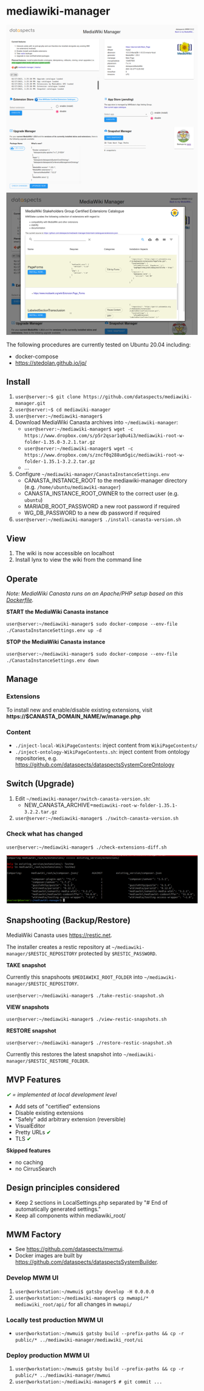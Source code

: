 # mediawiki-manager

![DSMWM screenshot](images/mwmscreenshot.png)
![DSMWM screenshot](images/mwstakeextensionstore.png)

The following procedures are currently tested on Ubuntu 20.04 including:
* docker-compose
* https://stedolan.github.io/jq/

## Install

1. `user@server:~$ git clone https://github.com/dataspects/mediawiki-manager.git`
2. `user@server:~$ cd mediawiki-manager`
3. `user@server:~/mediawiki-manager$`
4. Download MediaWiki Canasta archives into `~/mediawiki-manager`:
    * `user@server:~/mediawiki-manager$ wget -c https://www.dropbox.com/s/p5r2qsar1q0u4i3/mediawiki-root-w-folder-1.35.0-3.2.1.tar.gz`
    * `user@server:~/mediawiki-manager$ wget -c https://www.dropbox.com/s/zncf0q288um5gic/mediawiki-root-w-folder-1.35.1-3.2.2.tar.gz`
    * ...
5. Configure `~/mediawiki-manager/CanastaInstanceSettings.env`
    * CANASTA_INSTANCE_ROOT to the mediawiki-manager directory (e.g. `/home/ubuntu/mediawiki-manager`)
    * CANASTA_INSTANCE_ROOT_OWNER to the correct user (e.g. `ubuntu`)
    * MARIADB_ROOT_PASSWORD a new root password if required
    * WG_DB_PASSWORD to a new db password if required
6. `user@server:~/mediawiki-manager$ ./install-canasta-version.sh`

## View
1. The wiki is now accessible on localhost
2. Install lynx to view the wiki from the command line

## Operate

*Note: MediaWiki Canasta runs on an Apache/PHP setup based on this [Dockerfile](https://github.com/dataspects/dataspectsSystemBuilder/blob/master/docker-images/php-apache/Dockerfile).*

**START the MediaWiki Canasta instance**

`user@server:~/mediawiki-manager$ sudo docker-compose --env-file ./CanastaInstanceSettings.env up -d`

**STOP the MediaWiki Canasta instance**

`user@server:~/mediawiki-manager$ sudo docker-compose --env-file ./CanastaInstanceSettings.env down`

## Manage

### Extensions

To install new and enable/disable existing extensions, visit **https://$CANASTA_DOMAIN_NAME/w/manage.php**

### Content

* `./inject-local-WikiPageContents`: inject content from `WikiPageContents/`
* `./inject-ontology-WikiPageContents.sh`: inject content from ontology repositories, e.g. https://github.com/dataspects/dataspectsSystemCoreOntology


## Switch (Upgrade)

1. Edit `~/mediawiki-manager/switch-canasta-version.sh`:
    * NEW_CANASTA_ARCHIVE=`mediawiki-root-w-folder-1.35.1-3.2.2.tar.gz`
2. `user@server:~/mediawiki-manager$ ./switch-canasta-version.sh`

### Check what has changed

`user@server:~/mediawiki-manager$ ./check-extensions-diff.sh`

![Check MW config diffs](images/check-mw-config-diffs.png)

## Snapshooting (Backup/Restore)

MediaWiki Canasta uses https://restic.net.

The installer creates a restic repository at `~/mediawiki-manager/$RESTIC_REPOSITORY` protected by `$RESTIC_PASSWORD`.

**TAKE snapshot**

Currently this snapshoots `$MEDIAWIKI_ROOT_FOLDER` into `~/mediawiki-manager/$RESTIC_REPOSITORY`.

`user@server:~/mediawiki-manager$ ./take-restic-snapshot.sh`

**VIEW snapshots**

`user@server:~/mediawiki-manager$ ./view-restic-snapshots.sh`

**RESTORE snapshot**

`user@server:~/mediawiki-manager$ ./restore-restic-snapshot.sh`

Currently this restores the latest snapshot into `~/mediawiki-manager/$RESTIC_RESTORE_FOLDER`.


## MVP Features

 *<span style="color:green">&#10004;</span> = implemented at local development level*

* Add sets of "certified" extensions
* Disable existing extensions
* "Safely" add arbitrary extension (reversible)
* VisualEditor
* Pretty URLs <span style="color:green">&#10004;</span>
* TLS <span style="color:green">&#10004;</span>

**Skipped features**
* no caching
* no CirrusSearch

## Design principles considered

* Keep 2 sections in LocalSettings.php separated by "# End of automatically generated settings."
* Keep all components within mediawiki_root/

## MWM Factory

* See https://github.com/dataspects/mwmui.
* Docker images are built by https://github.com/dataspects/dataspectsSystemBuilder.
### Develop MWM UI

1. `user@workstation:~/mwmui$ gatsby develop -H 0.0.0.0`
2. `user@workstation:~/mediawiki-manager$ cp mwmapi/* mediawiki_root/api/` for all changes in `mwmapi/`

### Locally test production MWM UI

* `user@workstation:~/mwmui$ gatsby build --prefix-paths && cp -r public/* ../mediawiki-manager/mediawiki_root/ui`

### Deploy production MWM UI

1. `user@workstation:~/mwmui$ gatsby build --prefix-paths && cp -r public/* ../mediawiki-manager/mwmui`
2. `user@workstation:~/mediawiki-manager$ # git commit ...`